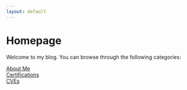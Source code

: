 ```yaml
---
layout: default
---
```


# Homepage

Welcome to my blog. You can browse through the following categories:

[About Me](./blog/about-me.html)<br>
[Certifications](./blog/certifications.html)<br>
[CVEs](./blog/cves.html)<br>
